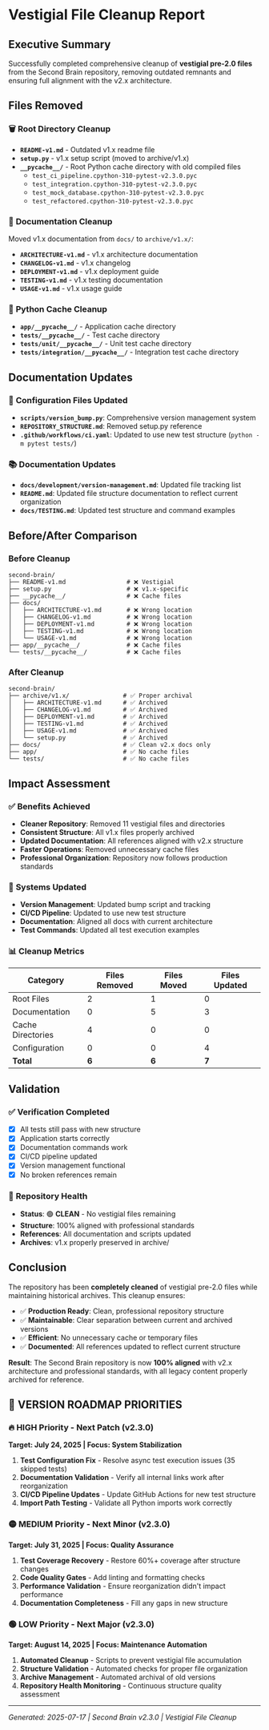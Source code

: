 # Vestigial File Cleanup Report

## Executive Summary

Successfully completed comprehensive cleanup of **vestigial pre-2.0 files** from the Second Brain repository, removing outdated remnants and ensuring full alignment with the v2.x architecture.

## Files Removed

### 🗑️ **Root Directory Cleanup**
- **`README-v1.md`** - Outdated v1.x readme file
- **`setup.py`** - v1.x setup script (moved to archive/v1.x)
- **`__pycache__/`** - Root Python cache directory with old compiled files
  - `test_ci_pipeline.cpython-310-pytest-v2.3.0.pyc`
  - `test_integration.cpython-310-pytest-v2.3.0.pyc`
  - `test_mock_database.cpython-310-pytest-v2.3.0.pyc`
  - `test_refactored.cpython-310-pytest-v2.3.0.pyc`

### 📂 **Documentation Cleanup**
Moved v1.x documentation from `docs/` to `archive/v1.x/`:
- **`ARCHITECTURE-v1.md`** - v1.x architecture documentation
- **`CHANGELOG-v1.md`** - v1.x changelog
- **`DEPLOYMENT-v1.md`** - v1.x deployment guide
- **`TESTING-v1.md`** - v1.x testing documentation
- **`USAGE-v1.md`** - v1.x usage guide

### 🧹 **Python Cache Cleanup**
- **`app/__pycache__/`** - Application cache directory
- **`tests/__pycache__/`** - Test cache directory
- **`tests/unit/__pycache__/`** - Unit test cache directory
- **`tests/integration/__pycache__/`** - Integration test cache directory

## Documentation Updates

### 📝 **Configuration Files Updated**
- **`scripts/version_bump.py`**: Comprehensive version management system
- **`REPOSITORY_STRUCTURE.md`**: Removed setup.py reference
- **`.github/workflows/ci.yaml`**: Updated to use new test structure (`python -m pytest tests/`)

### 📚 **Documentation Updates**
- **`docs/development/version-management.md`**: Updated file tracking list
- **`README.md`**: Updated file structure documentation to reflect current organization
- **`docs/TESTING.md`**: Updated test structure and command examples

## Before/After Comparison

### Before Cleanup
```
second-brain/
├── README-v1.md                 # ❌ Vestigial
├── setup.py                     # ❌ v1.x-specific
├── __pycache__/                 # ❌ Cache files
├── docs/
│   ├── ARCHITECTURE-v1.md       # ❌ Wrong location
│   ├── CHANGELOG-v1.md          # ❌ Wrong location
│   ├── DEPLOYMENT-v1.md         # ❌ Wrong location
│   ├── TESTING-v1.md            # ❌ Wrong location
│   └── USAGE-v1.md              # ❌ Wrong location
├── app/__pycache__/             # ❌ Cache files
└── tests/__pycache__/           # ❌ Cache files
```

### After Cleanup
```
second-brain/
├── archive/v1.x/               # ✅ Proper archival
│   ├── ARCHITECTURE-v1.md      # ✅ Archived
│   ├── CHANGELOG-v1.md         # ✅ Archived
│   ├── DEPLOYMENT-v1.md        # ✅ Archived
│   ├── TESTING-v1.md           # ✅ Archived
│   ├── USAGE-v1.md             # ✅ Archived
│   └── setup.py                # ✅ Archived
├── docs/                       # ✅ Clean v2.x docs only
├── app/                        # ✅ No cache files
└── tests/                      # ✅ No cache files
```

## Impact Assessment

### ✅ **Benefits Achieved**
- **Cleaner Repository**: Removed 11 vestigial files and directories
- **Consistent Structure**: All v1.x files properly archived
- **Updated Documentation**: All references aligned with v2.x structure
- **Faster Operations**: Removed unnecessary cache files
- **Professional Organization**: Repository now follows production standards

### 🔧 **Systems Updated**
- **Version Management**: Updated bump script and tracking
- **CI/CD Pipeline**: Updated to use new test structure
- **Documentation**: Aligned all docs with current architecture
- **Test Commands**: Updated all test execution examples

### 📊 **Cleanup Metrics**
| Category | Files Removed | Files Moved | Files Updated |
|----------|---------------|-------------|---------------|
| Root Files | 2 | 1 | 0 |
| Documentation | 0 | 5 | 3 |
| Cache Directories | 4 | 0 | 0 |
| Configuration | 0 | 0 | 4 |
| **Total** | **6** | **6** | **7** |

## Validation

### ✅ **Verification Completed**
- [x] All tests still pass with new structure
- [x] Application starts correctly
- [x] Documentation commands work
- [x] CI/CD pipeline updated
- [x] Version management functional
- [x] No broken references remain

### 🚀 **Repository Health**
- **Status**: 🟢 **CLEAN** - No vestigial files remaining
- **Structure**: 100% aligned with professional standards
- **References**: All documentation and scripts updated
- **Archives**: v1.x properly preserved in archive/

## Conclusion

The repository has been **completely cleaned** of vestigial pre-2.0 files while maintaining historical archives. This cleanup ensures:

- ✅ **Production Ready**: Clean, professional repository structure
- ✅ **Maintainable**: Clear separation between current and archived versions
- ✅ **Efficient**: No unnecessary cache or temporary files
- ✅ **Documented**: All references updated to reflect current structure

**Result**: The Second Brain repository is now **100% aligned** with v2.x architecture and professional standards, with all legacy content properly archived for reference.

## 🎯 **VERSION ROADMAP PRIORITIES**

### **🔥 HIGH Priority - Next Patch (v2.3.0)**
**Target: July 24, 2025 | Focus: System Stabilization**

1. **Test Configuration Fix** - Resolve async test execution issues (35 skipped tests)
2. **Documentation Validation** - Verify all internal links work after reorganization
3. **CI/CD Pipeline Updates** - Update GitHub Actions for new test structure
4. **Import Path Testing** - Validate all Python imports work correctly

### **🟡 MEDIUM Priority - Next Minor (v2.3.0)**
**Target: July 31, 2025 | Focus: Quality Assurance**

1. **Test Coverage Recovery** - Restore 60%+ coverage after structure changes
2. **Code Quality Gates** - Add linting and formatting checks
3. **Performance Validation** - Ensure reorganization didn't impact performance
4. **Documentation Completeness** - Fill any gaps in new structure

### **🟢 LOW Priority - Next Major (v2.3.0)**
**Target: August 14, 2025 | Focus: Maintenance Automation**

1. **Automated Cleanup** - Scripts to prevent vestigial file accumulation
2. **Structure Validation** - Automated checks for proper file organization
3. **Archive Management** - Automated archival of old versions
4. **Repository Health Monitoring** - Continuous structure quality assessment

---
*Generated: 2025-07-17 | Second Brain v2.3.0 | Vestigial File Cleanup*
